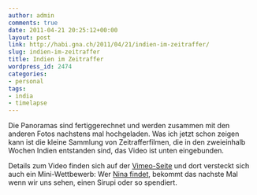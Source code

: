```yaml
---
author: admin
comments: true
date: 2011-04-21 20:25:12+00:00
layout: post
link: http://habi.gna.ch/2011/04/21/indien-im-zeitraffer/
slug: indien-im-zeitraffer
title: Indien im Zeitraffer
wordpress_id: 2474
categories:
- personal
tags:
- india
- timelapse
---
```


Die Panoramas sind fertiggerechnet und werden zusammen mit den anderen Fotos nachstens mal hochgeladen. Was ich jetzt schon zeigen kann ist die kleine Sammlung von Zeitrafferfilmen, die in den zweieinhalb Wochen Indien entstanden sind, das Video ist unten eingebunden.






Details zum Video finden sich auf der [Vimeo-Seite](http://vimeo.com/22710413) und dort versteckt sich auch ein Mini-Wettbewerb: Wer [Nina findet](http://www.findwaldo.com/), bekommt das nachste Mal wenn wir uns sehen, einen Sirupi oder so spendiert.  


